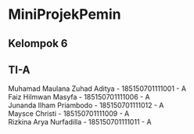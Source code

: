 # MiniProjekPemin
## Kelompok 6
## TI-A
Muhamad Maulana Zuhad Aditya - 185150701111001 - A  
Faiz Hilmwan Masyfa - 185150701111006 - A  
Junanda Ilham Priambodo - 185150701111012 - A  
Maysce Christi - 185150701111009 - A  
Rizkina Arya Nurfadilla - 185150701111011 - A  

